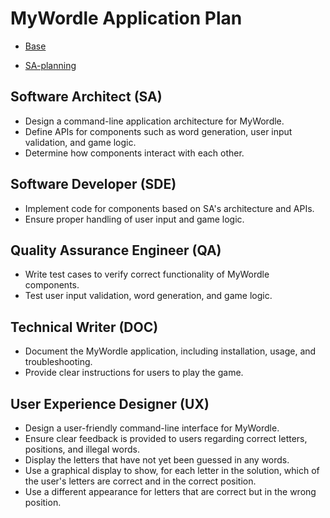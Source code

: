 # MyWordle Application Plan
-   [Base](./mywordle.coarch.md)

-   [SA-planning](./mywordle.pm.saplan.coarch.md)


## Software Architect (SA)
- Design a command-line application architecture for MyWordle.
- Define APIs for components such as word generation, user input validation, and game logic.
- Determine how components interact with each other.

## Software Developer (SDE)
- Implement code for components based on SA's architecture and APIs.
- Ensure proper handling of user input and game logic.

## Quality Assurance Engineer (QA)
- Write test cases to verify correct functionality of MyWordle components.
- Test user input validation, word generation, and game logic.

## Technical Writer (DOC)
- Document the MyWordle application, including installation, usage, and troubleshooting.
- Provide clear instructions for users to play the game.

## User Experience Designer (UX)
- Design a user-friendly command-line interface for MyWordle.
- Ensure clear feedback is provided to users regarding correct letters, positions, and illegal words.
- Display the letters that have not yet been guessed in any words.
- Use a graphical display to show, for each letter in the solution, which of the user's letters are correct and in the correct position.
- Use a different appearance for letters that are correct but in the wrong position.
